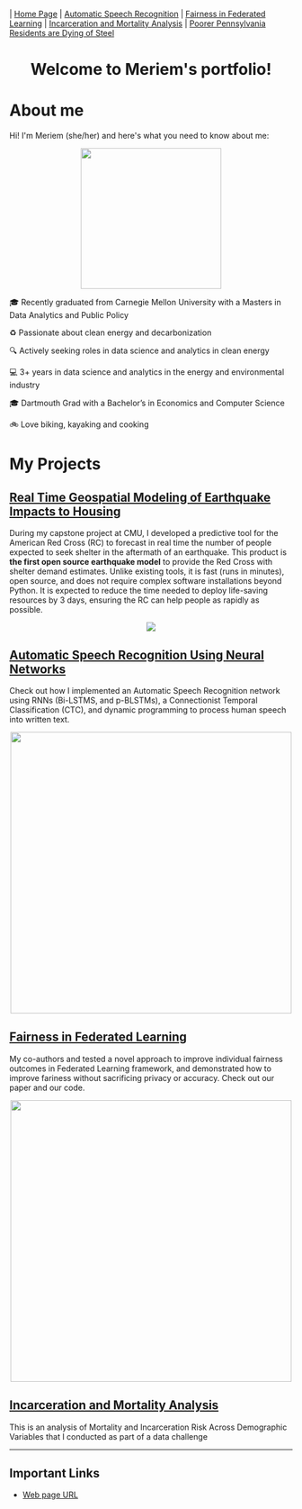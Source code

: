 | [Home Page](https://itsmeriem.github.io/Meriem/)  | [Automatic Speech Recognition](https://github.com/ItsMeriem/Meriem/blob/6b7199860988b530baaee9d295d327d02a0bfb2d/Speech%20Recognition/UtterancetoPhonemeMapping.ipynb) | [Fairness in Federated Learning](https://github.com/ItsMeriem/Meriem/blob/6b7199860988b530baaee9d295d327d02a0bfb2d/Fairness%20in%20FL/fairness_in_FL.md) | [Incarceration and Mortality Analysis](county_analysis.md) | [Poorer Pennsylvania Residents are Dying of Steel](https://carnegiemellon.shorthandstories.com/air-pollution-clairton-pa/index.html)

<h1 align="center">Welcome to Meriem's portfolio!</h1>

# About me

Hi!  I'm Meriem (she/her) and here's what you need to know about me:

<p align="center">
    <img src="https://github.com/ItsMeriem/Meriem/blob/2edb122b518b21c719960c6f3a7faa9ae5afb000/DSC_3375.jpg" width="250">
</p>

🎓 Recently graduated from Carnegie Mellon University with a Masters in Data Analytics and Public Policy

♻️ Passionate about clean energy and decarbonization

🔍 Actively seeking roles in data science and analytics in clean energy

💻 3+ years in data science and analytics in the energy and environmental industry

🎓 Dartmouth Grad with a Bachelor’s in Economics and Computer Science

🚲 Love biking, kayaking and cooking


# My Projects

## [Real Time Geospatial Modeling of Earthquake Impacts to Housing](https://github.com/ItsMeriem/earthquake_shelter_model/tree/main)

During my capstone project at CMU, I developed a predictive tool for the American Red Cross (RC) to forecast in real time the number of people expected to seek shelter in the aftermath of an earthquake. This product is **the first open source earthquake model** to provide the Red Cross with shelter demand estimates. Unlike existing tools, it is fast (runs in minutes), open source, and does not require complex software installations beyond Python. It is expected to reduce the time needed to deploy life-saving resources by 3 days, ensuring the RC can help people as rapidly as possible.

<p align="center">
     <img src= "https://github.com/ItsMeriem/Meriem/blob/00c478c3a69212023fc7d0d34002e122345e9884/affectedarea.png">
</p>


## [Automatic Speech Recognition Using Neural Networks](https://github.com/ItsMeriem/Meriem/blob/6b7199860988b530baaee9d295d327d02a0bfb2d/Speech%20Recognition/UtterancetoPhonemeMapping.ipynb)

Check out how I implemented an Automatic Speech Recognition network using RNNs (Bi-LSTMS, and p-BLSTMs), a Connectionist Temporal Classification (CTC), and dynamic programming to process human speech into written text.

<p align="center">
    <img src="https://github.com/ItsMeriem/Meriem/blob/2edb122b518b21c719960c6f3a7faa9ae5afb000/Speech%20Recognition/yes_example.png" width="500">
</p>

## [Fairness in Federated Learning](https://github.com/ItsMeriem/Meriem/blob/6b7199860988b530baaee9d295d327d02a0bfb2d/Fairness%20in%20FL/fairness_in_FL.md) 
My co-authors and tested a novel approach to improve individual fairness outcomes in Federated Learning framework, and demonstrated how to improve fariness without sacrificing privacy or accuracy. Check out our paper and our code.

<p align="center">
    <img src="https://github.com/ItsMeriem/Meriem/blob/2edb122b518b21c719960c6f3a7faa9ae5afb000/Fairness%20in%20FL/FLsetup.png" width="500">
</p>

## [Incarceration and Mortality Analysis](county_analysis.md)
This is an analysis of Mortality and Incarceration Risk Across Demographic Variables that I conducted as part of a data challenge

---
## Important Links 
- [Web page URL](https://itsmeriem.github.io/Meriem/)
